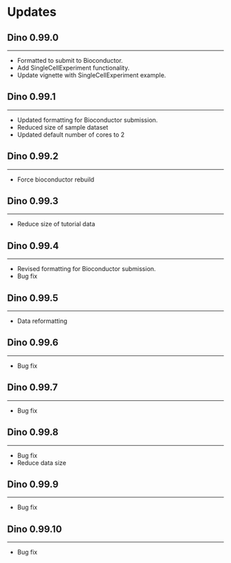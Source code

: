 # Updates


## Dino 0.99.0

---------------------

* Formatted to submit to Bioconductor.
* Add SingleCellExperiment functionality.
* Update vignette with SingleCellExperiment example.


## Dino 0.99.1

---------------------

* Updated formatting for Bioconductor submission.
* Reduced size of sample dataset
* Updated default number of cores to 2

## Dino 0.99.2

---------------------

* Force bioconductor rebuild


## Dino 0.99.3

---------------------

* Reduce size of tutorial data


## Dino 0.99.4

---------------------

* Revised formatting for Bioconductor submission.
* Bug fix


## Dino 0.99.5

---------------------

* Data reformatting


## Dino 0.99.6

---------------------

* Bug fix


## Dino 0.99.7

---------------------

* Bug fix


## Dino 0.99.8

---------------------

* Bug fix
* Reduce data size


## Dino 0.99.9

---------------------

* Bug fix


## Dino 0.99.10

---------------------

* Bug fix
